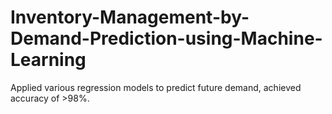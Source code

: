 # Inventory-Management-by-Demand-Prediction-using-Machine-Learning
Applied various regression models to predict future demand, achieved accuracy of >98%.
